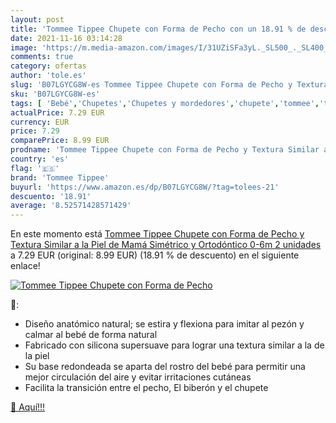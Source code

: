 ```yaml
---
layout: post
title: 'Tommee Tippee Chupete con Forma de Pecho con un 18.91 % de descuento'
date: 2021-11-16 03:14:28
image: 'https://m.media-amazon.com/images/I/31UZiSFa3yL._SL500_._SL400_.jpg'
comments: true
category: ofertas
author: 'tole.es'
slug: 'B07LGYCG8W-es Tommee Tippee Chupete con Forma de Pecho y Textura Similar...'
sku: 'B07LGYCG8W-es'
tags: [ 'Bebé','Chupetes','Chupetes y mordedores','chupete','tommee','tommee tippee', ]
actualPrice: 7.29 EUR
currency: EUR
price: 7.29
comparePrice: 8.99 EUR
prodname: 'Tommee Tippee Chupete con Forma de Pecho y Textura Similar a la Piel de Mamá  Simétrico y Ortodóntico  0-6m  2 unidades'
country: 'es'
flag: '🇪🇸'
brand: 'Tommee Tippee'
buyurl: 'https://www.amazon.es/dp/B07LGYCG8W/?tag=tolees-21'
descuento: '18.91'
average: '8.52571428571429'
---
```


En este momento está [Tommee Tippee Chupete con Forma de Pecho y Textura Similar a la Piel de Mamá  Simétrico y Ortodóntico  0-6m  2 unidades](https://www.amazon.es/dp/B07LGYCG8W/?tag=tolees-21) a 7.29 EUR (original: 8.99 EUR) (18.91 %  de descuento) en el siguiente enlace!

[![Tommee Tippee Chupete con Forma de Pecho](https://m.media-amazon.com/images/I/31UZiSFa3yL._SL500_._SL400_.jpg)](https://www.amazon.es/dp/B07LGYCG8W/?tag=tolees-21)

🔎:

- Diseño anatómico natural; se estira y flexiona para imitar al pezón y calmar al bebé de forma natural
- Fabricado con silicona supersuave para lograr una textura similar a la de la piel
- Su base redondeada se aparta del rostro del bebé para permitir una mejor circulación del aire y evitar irritaciones cutáneas
- Facilita la transición entre el pecho, El biberón y el chupete

[🛒 Aquí!!!](https://www.amazon.es/dp/B07LGYCG8W/?tag=tolees-21)
